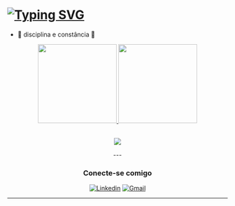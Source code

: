 # [![Typing SVG](https://readme-typing-svg.demolab.com?font=Indie+Flower&size=40&pause=1000&color=037B7B&background=FFFFFF00&vCenter=true&width=700&height=60&lines=%F0%9F%91%8B👋👋👋👋👋👋)](https://git.io/typing-svg)
- 🌱 disciplina e constância 💪
<div align="center">
  <a href="https://github.com/pollyanarocha416">
  <img height="180em" src="https://github-readme-stats.vercel.app/api?username=pollyanarocha416&show_icons=true&theme=dracula&include_all_commits=true&count_private=true"/>
  <img height="180em" src="https://github-readme-stats.vercel.app/api/top-langs/?username=pollyanarocha416&layout=compact&langs_count=7&theme=dracula"/>
<div style="display: inline_block"><br>
   
<p align="center">
  <a href="https://skillicons.dev">
    <img src="https://skillicons.dev/icons?i=python,django,fastapi,postgres,mysql,docker,git,bitbucket,vscode" />
  </a>
</p>
</div>
---

### Conecte-se comigo

[![Linkedin](https://img.shields.io/badge/-LinkedIn-%230077B5?style=for-the-badge&logo=linkedin&logoColor=white)](https://www.linkedin.com/in/pollyana-rocha/)
[![Gmail](https://img.shields.io/badge/Gmail-D14836?style=for-the-badge&logo=gmail&logoColor=white)](mailto:devpollyanarocha@gmail.com "devpollyanarocha@gmail.com")

---
